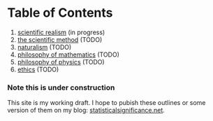 Table of Contents
================================================================================

1.  [scientific realism](scientific-realism.html)   (in progress)
1.  [the scientific method](scientific-method.html)   (TODO)
1.  [naturalism](naturalism.html)   (TODO)
1.  [philosophy of mathematics](math.html)   (TODO)
1.  [philosophy of physics](physics.html)   (TODO)
1.  [ethics](ethics.html)   (TODO)


### Note this is under construction

This site is my working draft.  I hope to pubish these outlines or some version
of them on my blog: [statisticalsignificance.net](http://statisticalsignificance.net/).


